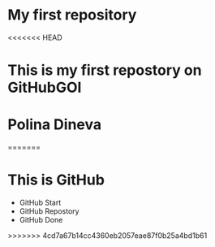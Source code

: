 # My first repository

<<<<<<< HEAD
# This is my first repostory on GitHubGOI

# Polina Dineva
=======
<html>
    <body>
        <h1>This is GitHub</h1>
        <ul>
            <li>GitHub Start</li>
            <li>GitHub Repostory</li>
            <li>GitHub Done</li>
        </ul>
    </body>
</html>
>>>>>>> 4cd7a67b14cc4360eb2057eae87f0b25a4bd1b61

